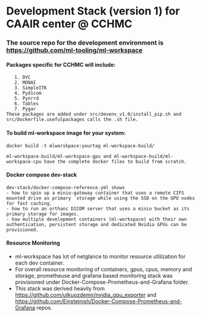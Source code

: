 # Development Stack (version 1) for CAAIR center @ CCHMC

### The source repo for the development environment is https://github.com/ml-tooling/ml-workspace

#### Packages specific for CCHMC will include:
       1. DVC
       2. MONAI
       3. SimpleITK
       4. Pydicom
       5. Pynrrd
       6. Tables
       7. Pygar
    These packages are added under src/devenv_v1.0/install_pip.sh and src/Dockerfile.usefulpackages calls the .sh file.

#### To build ml-workspace image for your system:
    
    docker build -t mlworskpace:yourtag ml-workspace-build/
    
    ml-workspace-build/ml-workspace-gpu and ml-workspace-build/ml-workspace-cpu have the complete docker files to build from scratch.  

#### Docker compose dev-stack
    dev-stack/docker-compose-reference.yml shows 
    - how to spin up a minio-gateway container that uses a remote CIFS mounted drive as primary  storage while using the SSD on the GPU nodes for fast caching. 
    - how to run an orthanc DICOM server that uses a minio bucket as its primary storage for images.
    - how multiple development containers (ml-workspace) with their own authentication, persistent storage and dedicated Nvidia GPUs can be provisioned. 

#### Resource Monitoring
  - ml-workspace has lot of netglance to monitor resource utilization for each dev container.
  - For overall resource monitoring of containers, gpus, cpus, memory and storage, prometheuse and grafana based monitoring stack was provisioned under Docker-Compose-Prometheus-and-Grafana folder.
  - This stack was derived heavily from https://github.com/utkuozdemir/nvidia_gpu_exporter
  and https://github.com/Einsteinish/Docker-Compose-Prometheus-and-Grafana repos.